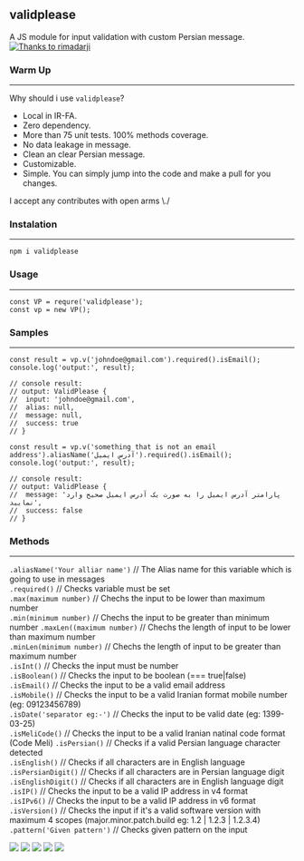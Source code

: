 validplease
------------
A JS module for input validation with custom Persian message.
[![Thanks to rimadarji](https://cdn.dribbble.com/users/2129809/screenshots/4788950/validate1.png "Thanks to rimadarji")](https://dribbble.com/rimadarji "Thanks to rimadarji")



### Warm Up
------------
Why should i use `validplease`?
 - Local in IR-FA.
 - Zero dependency.
 - More than 75 unit tests. 100% methods coverage.
 - No data leakage in message.
 - Clean an clear Persian message.
 - Customizable.
 - Simple. You can simply jump into the code and make a pull for you changes.

I accept any contributes with open arms \\./

### Instalation
------------
 ```
npm i validplease
 ```

### Usage
------------
 ```
 const VP = requre('validplease');
 const vp = new VP();
 ```

### Samples
------------
```
const result = vp.v('johndoe@gmail.com').required().isEmail();
console.log('output:', result);

// console result:
// output: ValidPlease {
//  input: 'johndoe@gmail.com',
//  alias: null,
//  message: null,
//  success: true
// }
 ```

```
const result = vp.v('something that is not an email address').aliasName('آدرس ایمیل').required().isEmail();
console.log('output:', result);

// console result:
// output: ValidPlease {
//  message: 'پارامتر آدرس ایمیل را به صورت یک آدرس ایمیل صحیح وارد نمایید',
//  success: false
// }
```


### Methods
------------

```.aliasName('Your alliar name')```      // The Alias name for this variable which is going to use in messages  
```.required()```                         // Checks variable must be set  
```.max(maximum number)```                // Chechs the input to be lower than maximum number  
```.min(minimum number)```                // Chechs the input to be greater than minimum number 
```.maxLen((maximum number)```            // Chechs the length of input to be lower than maximum number  
```.minLen(minimum number)```             // Chechs the length of input to be greater than maximum number  
```.isInt()```                            // Checks the input must be number  
```.isBoolean()```                        // Checks the input to be boolean (=== true|false)  
```.isEmail()```                          // Checks the input to be a valid email address  
```.isMobile()```                         // Checks the input to be a valid Iranian format mobile number (eg: 09123456789)  
```.isDate('separator eg:-')```           // Checks the input to be valid date (eg: 1399-03-25)  
```.isMeliCode()```                       // Checks the input to be a valid Iranian natinal code format (Code Meli) 
```.isPersian()```                        // Checks if a valid Persian language character detected  
```.isEnglish()```                        // Checks if all characters are in English language  
```.isPersianDigit()```                   // Checks if all characters are in Persian language digit  
```.isEnglishDigit()```                   // Checks if all characters are in English language digit  
```.isIP()```                             // Checks the input to be a valid IP address in v4 format  
```.isIPv6()```                           // Checks the input to be a valid IP address in v6 format  
```.isVersion()```                        // Checks the input if it's a valid software version with maximum 4 scopes (major.minor.patch.build eg: 1.2 | 1.2.3 | 1.2.3.4)  
```.pattern('Given pattern')```           // Checks given pattern on the input    


![](https://img.shields.io/github/stars/amindotb/validplease.svg) ![](https://img.shields.io/github/forks/amindotb/validplease.svg) ![](https://img.shields.io/github/tag/amindotb/validplease.svg) ![](https://img.shields.io/github/release/amindotb/validplease.svg) ![](https://img.shields.io/github/issues/amindotb/validplease.svg)